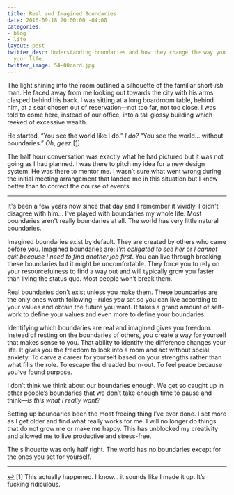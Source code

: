 ```yaml
---
title: Real and Imagined Boundaries
date: 2016-09-18 20:00:00 -04:00
categories:
- blog
- life
layout: post
twitter_desc: Understanding boundaries and how they change the way you act throughout
  your life.
twitter_image: 54-00card.jpg
---
```


The light shining into the room outlined a silhouette of the familiar short-*ish* man. He faced away from me looking out towards the city with his arms clasped behind his back. I was sitting at a long boardroom table, behind him, at a seat chosen out of reservation&mdash;not too far, not too close. I was told to come here, instead of our office, into a tall glossy building which reeked of excessive wealth.

He started, “You see the world like I do.” *I do?* “You see the world… without boundaries.” *Oh, geez.*<a id="anchor-1" href="#note-1" class="fieldnotes-anchor">[1]</a>

The half hour conversation was exactly what he had pictured but it was not going as I had planned. I was there to pitch my idea for a new design system. He was there to mentor me. I wasn’t sure what went wrong during the initial meeting arrangement that landed me in this situation but I knew better than to correct the course of events.

<hr class="small">

It's been a few years now since that day and I remember it vividly. I didn't disagree with him... I've played with boundaries my whole life. Most boundaries aren't really boundaries at all. The world has very little natural boundaries.

Imagined boundaries exist by default. They are created by others who came before you. Imagined boundaries are: *I'm obligated to see her* or *I cannot quit because I need to find another job first*. You can live through breaking these boundaries but it might be uncomfortable. They force you to rely on your resourcefulness to find a way out and will typically grow you faster than living the status quo. Most people won’t break them.

Real boundaries don’t exist unless you make them. These boundaries are the only ones worth following&mdash;rules *you* set so you can live according to your values and obtain the future you want. It takes a grand amount of self-work to define your values and even more to define your boundaries.

Identifying which boundaries are real and imagined gives you freedom. Instead of resting on the boundaries of others, you create a way for yourself that makes sense to you. That ability to identify the difference changes your life. It gives you the freedom to look into a room and act without social anxiety. To carve a career for yourself based on your strengths rather than what fills the role. To escape the dreaded burn-out. To feel peace because you’ve found purpose.

I don’t think we think about our boundaries enough. We get so caught up in other people’s boundaries that we don’t take enough time to pause and think&mdash;*is this what I really want?*

Setting up boundaries been the most freeing thing I’ve ever done. I set more as I get older and find what really works for me. I will no longer do things that do not grow me or make me happy. This has unblocked my creativity and allowed me to live productive and stress-free.

The silhouette was only half right. The world has no boundaries except for the ones you set for yourself.

<hr class="small">

<div class="fieldnotes">
    <p id="note-1"><a href="#anchor-1" class="footnote-back">&#8617;&#xFE0E;</a> <span class="footnote">[1]</span> This actually happened. I know… it sounds like I made it up. It’s fucking ridiculous.</p>
</div>